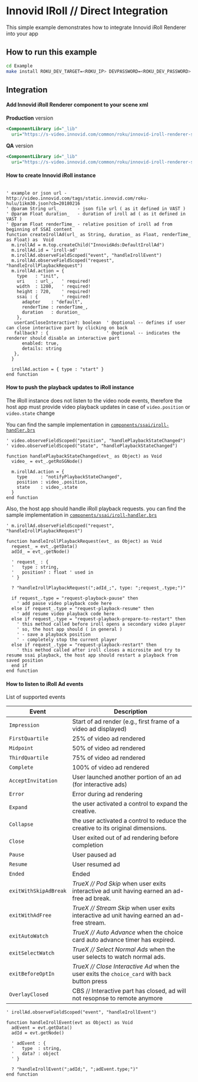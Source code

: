 Innovid IRoll // Direct Integration 
===================================

This simple example demonstrates how to integrate Innovid iRoll Renderer into your app

## How to run this example
```bash
cd Example
make install ROKU_DEV_TARGET=<ROKU_IP> DEVPASSWORD=<ROKU_DEV_PASSWORD>
```

## Integration

#### Add Innovid iRoll Renderer component to your scene xml

**Production** version
```xml
<ComponentLibrary id="_lib"
  uri="https://s-video.innovid.com/common/roku/innovid-iroll-renderer-sg.pkg" />
```

**QA** version
```xml
<ComponentLibrary id="_lib"
  uri="https://s-video.innovid.com/common/roku/innovid-iroll-renderer-sg-qa.pkg" />
```

#### How to create Innovid iRoll instance
```brightscript

' example or json url - http://video.innovid.com/tags/static.innovid.com/roku-hulu/1ikm30.json?cb=20180216
' @param String url_       - json file url ( as it defined in VAST )
' @param Float duration_   - duration of iroll ad ( as it defined in VAST )
' @param Float renderTime_ - relative position of iroll ad from beginning of SSAI content
function createIrollAd(url_ as String, duration_ as Float, renderTime_ as Float) as  Void
  m.irollAd = m.top.createChild("InnovidAds:DefaultIrollAd")
  m.irollAd.id = 'iroll-ad'
  m.irollAd.observeFieldScoped("event", "handleIrollEvent")
  m.irollAd.observeFieldScoped("request", "handleIrollPlaybackRequest")
  m.irollAd.action = {
    type   : "init",
    uri    : url_,   ' required!
    width  : 1280,   ' required!
    height : 720,    ' required!
    ssai : {         ' required!
      adapter    : "default",
      renderTime : renderTime_,
      duration   : duration_
    },
   userCanCloseInteractive?: boolean  ' @optional -- defines if user can close interactive part by clicking on back 
   fallback? : {                      ' @optional -- indicates the renderer should disable an interactive part
      enabled: true,
      details: string
   }, 
  }

  irollAd.action = { type : "start" }
end function
```

#### How to push the playback updates to iRoll instance
The iRoll instance does not listen to the video node events, therefore the host app must provide video playback updates in case of `video.position` or `video.state` change

You can find the sample implementation in [`components/ssai/iroll-handler.brs`][ssai_example_injecting_video_events]

```brightscript
' video.observeFieldScoped("position", "handlePlaybackStateChanged")
' video.observeFieldScoped("state", "handlePlaybackStateChanged")

function handlePlaybackStateChanged(evt_ as Object) as Void
  video_ = evt_.getRoSGNode()

  m.irollAd.action = {
    type     : "notifyPlaybackStateChanged",
    position : video_.position,
    state    : video_.state
  }
end function
```

Also, the host app should handle iRoll playback requests.
you can find the sample implementation in [`components/ssai/iroll-handler.brs`][ssai_example_handling_playback_requests]

```brightscript
' m.irollAd.observeFieldScoped("request", "handleIrollPlaybackRequest")

function handleIrollPlaybackRequest(evt_ as Object) as Void
  request_ = evt_.getData()
  adId_ = evt_.getNode()

  ' request_ : {
  '   type : string,
  '   position? : float ' used in
  ' }

  ? "handleIrollPlaybackRequest(";adId_;", type: ";request_.type;")"

  if request_.type = "request-playback-pause" then
    ' add pause video playback code here
  else if request_.type = "request-playback-resume" then
    ' add resume video playback code here
  else if request_.type = "request-playback-prepare-to-restart" then
    ' this method called before iroll opens a secondary video player
    ' so, the host app should ( in general )
    ' - save a playback position
    ' - completely stop the current player
  else if request_.type = "request-playback-restart" then
    ' this method called after iroll closes a microsite and try to resume ssai playback, the host app should restart a playback from saved position
  end if  
end function
```

#### How to listen to iRoll Ad events
List of supported events

| Event              | Description                               |
| ------------------ | ----------------------------------------- |
| `Impression`       | Start of ad render (e.g., first frame of a video ad displayed)
| `FirstQuartile`    | 25% of video ad rendered
| `Midpoint`         | 50% of video ad rendered
| `ThirdQuartile`    | 75% of video ad rendered
| `Complete`         | 100% of video ad rendered
| `AcceptInvitation` | User launched another portion of an ad (for interactive ads)
| `Error`            | Error during ad rendering
| `Expand`           | the user activated a control to expand the creative.
| `Collapse`         | the user activated a control to reduce the creative to its original dimensions.
| `Close`            | User exited out of ad rendering before completion
| `Pause`            | User paused ad
| `Resume`           | User resumed ad
| `Ended`            | Ended
| `exitWithSkipAdBreak` | *TrueX // Pod Skip* when user exits interactive ad unit having earned an ad-free ad break.
| `exitWithAdFree`      | *TrueX // Stream Skip* when user exits interactive ad unit having earned an ad-free stream.
| `exitAutoWatch`       | *TrueX // Auto Advance* when the choice card auto advance timer has expired.
| `exitSelectWatch`     | *TrueX // Select Normal Ads*  when the user selects to watch normal ads.
| `exitBeforeOptIn`     | *TrueX // Close Interactive Ad* when the user exits the `choice_card` with `back` button press
| `OverlayClosed`     | CBS // Interactive part has closed, ad will not resopnse to remote anymore
```brightscript
' irollAd.observeFieldScoped("event", "handleIrollEvent")

function handleIrollEvent(evt as Object) as Void
  adEvent = evt.getData()
  adId = evt.getNode()

  ' adEvent : {
  '   type  : string,
  '   data? : object
  ' }

  ? "handleIrollEvent(";adId;", ";adEvent.type;")"
end function
```

[ssai_example_injecting_video_events]: https://github.com/Innovid/innovid-ctv-roku-integration/blob/master/Example/components/ssai/simple-ssai-video-playback.brs#L95
[ssai_example_handling_playback_requests]: https://github.com/Innovid/innovid-ctv-roku-integration/blob/master/Example/components/ssai/iroll-handler.brs#L77
